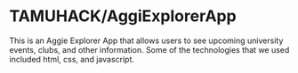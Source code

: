 # TAMUHACK/AggiExplorerApp
This is an Aggie Explorer App that allows users to see upcoming university events, clubs, and other information. Some of the technologies that we used included html, css, and javascript. 
